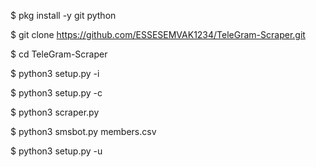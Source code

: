 $ pkg install -y git python

$ git clone https://github.com/ESSESEMVAK1234/TeleGram-Scraper.git

$ cd TeleGram-Scraper

$ python3 setup.py -i

$ python3 setup.py -c

$ python3 scraper.py

$ python3 smsbot.py members.csv

$ python3 setup.py -u

